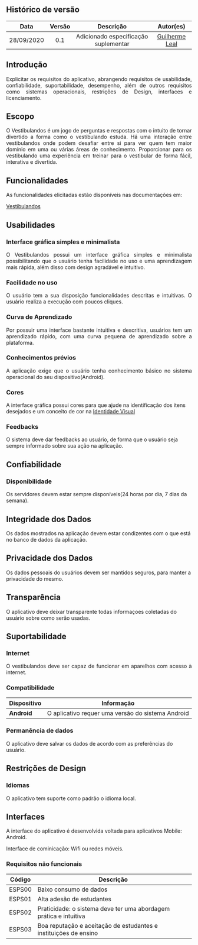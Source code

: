 

## Histórico de versão
| Data | Versão | Descrição | Autor(es) |
| :--: | :----: | :-------: | :-------: |
|28/09/2020| 0.1| Adicionado especificação suplementar |[Guilherme Leal](https://github.com/gleal17)|

## Introdução

<p align="justify">
Explicitar os requisitos do aplicativo, abrangendo requisitos de usabilidade, confiabilidade, suportabilidade, desempenho, além de outros requisitos como sistemas operacionais, restrições de Design, interfaces e licenciamento. </p>

##  Escopo

<p align="justify">O Vestibulandos é um jogo de perguntas e respostas com o intuito de tornar divertido a forma como o vestibulando estuda. Há uma interação entre vestibulandos onde podem desafiar entre si para ver quem tem maior domínio em uma ou várias áreas de conhecimento. Proporcionar para os vestibulando uma experiência em treinar para o vestibular de forma fácil, interativa e divertida.</p>

## Funcionalidades

<p align="justify">As funcionalidades elicitadas estão disponíveis nas documentações em:</p>

[Vestibulandos](https://unbarqdsw.github.io/2020.1_G4_Vestibulandos/) 

## Usabilidades

### Interface gráfica simples e minimalista

<p align="justify">O Vestibulandos possui um interface gráfica simples e minimalista possibilitando que o usuário tenha facilidade no uso e  uma aprendizagem mais rápida, além disso com design agradável e intuitivo.</p>

### Facilidade no uso

<p align="justify">O usuário tem a sua disposição funcionalidades descritas e intuitivas. O usuário realiza a execução com poucos cliques.</p>

### Curva de Aprendizado

<p align="justify">Por possuir uma interface bastante intuitiva e descritiva, usuários tem um aprendizado rápido, com  uma curva pequena de aprendizado sobre a plataforma.</p>

### Conhecimentos prévios

<p align="justify">A aplicação exige que o usuário tenha conhecimento básico no sistema operacional do seu dispositivo(Android).</p>

### Cores

A interface gráfica possui cores para que ajude na identificação dos itens desejados e um conceito de cor na [Identidade Visual](https://unbarqdsw.github.io/2020.1_G4_Vestibulandos/base/iniciativas_extras/id_visual/)

### Feedbacks

O sistema deve dar feedbacks ao usuário, de forma que o usuário seja sempre informado sobre sua ação na aplicação.

##  Confiabilidade

### Disponibilidade

Os servidores devem estar sempre disponíveis(24 horas por dia, 7 dias da semana).

## Integridade dos Dados
Os dados mostrados na aplicação devem estar condizentes com o que está no banco de dados da aplicação.

## Privacidade dos Dados
Os dados pessoais do usuários devem ser mantidos seguros, para manter a privacidade do mesmo.

## Transparência
O aplicativo deve deixar transparente todas informaçoes coletadas do usuário sobre como serão usadas.

## Suportabilidade

### Internet

<p align="justify">O vestibulandos deve ser capaz de funcionar em aparelhos com acesso à internet. </p>

### Compatibilidade

Dispositivo|Informação
--------|------
**Android**|O aplicativo requer uma versão do sistema Android

### Permanência de dados

O aplicativo deve salvar os dados de acordo com as preferências do usuário.

## Restrições de Design

### Idiomas

O aplicativo tem suporte como padrão o idioma local.

##  Interfaces

A interface do aplicativo é desenvolvida voltada para aplicativos Mobile: Android.

Interface de cominicação: Wifi ou redes móveis.


### Requisitos não funcionais

| Código | Descrição |
|--------|-----------|
|ESPS00| Baixo consumo de dados|
|ESPS01| Alta adesão de estudantes|
|ESPS02| Praticidade: o sistema deve ter uma abordagem prática e intuitiva|
|ESPS03| Boa reputação e aceitação de estudantes e instituições de ensino|



